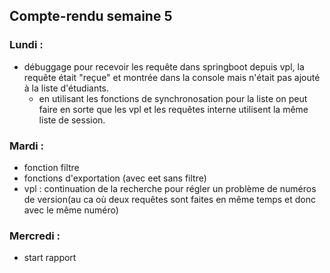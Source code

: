 ## Compte-rendu semaine 5

### Lundi :

- débuggage pour recevoir les requête dans springboot depuis vpl, la requête était "reçue" et montrée dans la console mais n'était pas ajouté à la liste d'étudiants.
    - en utilisant les fonctions de synchronosation pour la liste on peut faire en sorte que les vpl et les requêtes interne utilisent la même liste de session.
### Mardi :

- fonction filtre
- fonctions d'exportation (avec eet sans filtre)
- vpl : continuation de la recherche pour régler un problème de numéros de version(au ca où deux requêtes sont faites en même temps et donc avec le même numéro)

### Mercredi :

- start rapport
